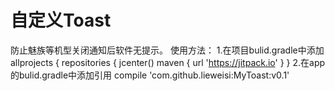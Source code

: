 # 自定义Toast
防止魅族等机型关闭通知后软件无提示。
使用方法：
1.在项目bulid.gradle中添加
allprojects {
    repositories {
        jcenter()
        maven { url 'https://jitpack.io' }
    }
2.在app的bulid.gradle中添加引用
compile 'com.github.lieweisi:MyToast:v0.1'
